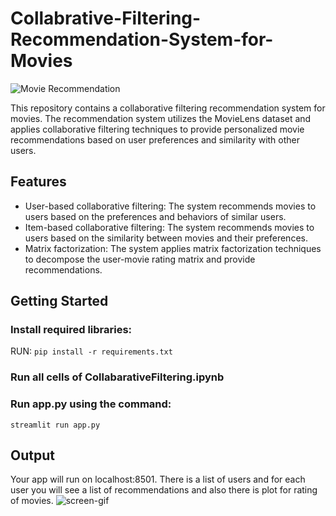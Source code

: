 # Collabrative-Filtering-Recommendation-System-for-Movies

![Movie Recommendation](https://i0.wp.com/www.relataly.com/wp-content/uploads/2023/03/movie-recommender-python-tutorial-min.png?fit=1356%2C540&ssl=1)

This repository contains a collaborative filtering recommendation system for movies. The recommendation system utilizes the MovieLens dataset and applies collaborative filtering techniques to provide personalized movie recommendations based on user preferences and similarity with other users.

## Features

- User-based collaborative filtering: The system recommends movies to users based on the preferences and behaviors of similar users.
- Item-based collaborative filtering: The system recommends movies to users based on the similarity between movies and their preferences.
- Matrix factorization: The system applies matrix factorization techniques to decompose the user-movie rating matrix and provide recommendations.

## Getting Started

### Install required libraries:

RUN:
`pip install -r requirements.txt`

### Run all cells of CollabarativeFiltering.ipynb

### Run app.py using the command:

`streamlit run app.py`

## Output

Your app will run on localhost:8501.
There is a list of users and for each user you will see a list of recommendations and also there is plot for rating of movies.
![screen-gif](vid.gif)
